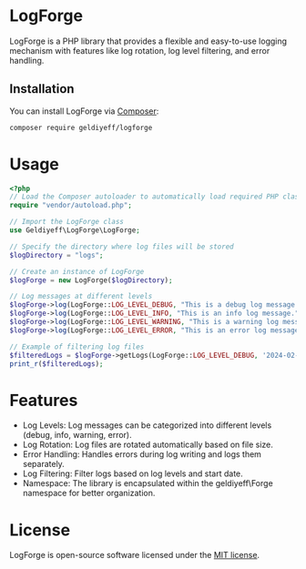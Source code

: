 # LogForge

LogForge is a PHP library that provides a flexible and easy-to-use logging mechanism with features like log rotation, log level filtering, and error handling.

## Installation

You can install LogForge via [Composer](https://getcomposer.org/):

```bash
composer require geldiyeff/logforge
```

# Usage
```php
<?php
// Load the Composer autoloader to automatically load required PHP classes
require "vendor/autoload.php";

// Import the LogForge class
use Geldiyeff\LogForge\LogForge;

// Specify the directory where log files will be stored
$logDirectory = "logs";

// Create an instance of LogForge
$logForge = new LogForge($logDirectory);

// Log messages at different levels
$logForge->log(LogForge::LOG_LEVEL_DEBUG, "This is a debug log message.");
$logForge->log(LogForge::LOG_LEVEL_INFO, "This is an info log message.");
$logForge->log(LogForge::LOG_LEVEL_WARNING, "This is a warning log message.");
$logForge->log(LogForge::LOG_LEVEL_ERROR, "This is an error log message.");

// Example of filtering log files
$filteredLogs = $logForge->getLogs(LogForge::LOG_LEVEL_DEBUG, '2024-02-16');
print_r($filteredLogs);

```

# Features

* Log Levels: Log messages can be categorized into different levels (debug, info, warning, error).
* Log Rotation: Log files are rotated automatically based on file size.
* Error Handling: Handles errors during log writing and logs them separately.
* Log Filtering: Filter logs based on log levels and start date.
* Namespace: The library is encapsulated within the geldiyeff\Forge namespace for better organization.

# License

LogForge is open-source software licensed under the [MIT license](LICENSE).
